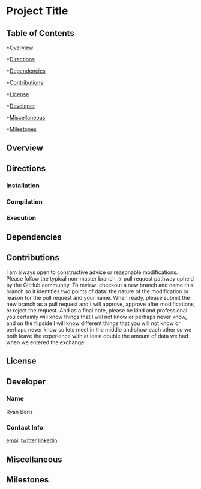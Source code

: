 # Project Title

## Table of Contents

*[Overview](#Overview)

*[Directions](#Directions)

*[Dependencies](#Dependencies)

*[Contributions](#Contributions)

*[License](#License)

*[Developer](#Developer)

*[Miscellaneous](#Miscellaneous)

*[Milestones](#Milestones)

## Overview

## Directions

### Installation

### Compilation

### Execution

## Dependencies

## Contributions

I am always open to constructive advice or reasonable modifications.  Please follow the typical non-master branch -> pull request pathway upheld by the GitHub community.  To review: checkout a new branch and name this branch so it identifies two points of data: the nature of the modification or reason for the pull request and your name.  When ready, please submit the new branch as a pull request and I will approve, approve after modifications, or reject the request.  And as a final note, please be kind and professional - you certainly will know things that I will not know or perhaps never know, and on the flipside I will know different things that you will not know or perhaps never know so lets meet in the middle and show each other so we both leave the experience with at least double the amount of data we had when we entered the exchange.

## License

## Developer

### Name

Ryan Boris

### Contact Info

[email](rbwebdev@icloud.com)
[twitter](@neodynia)
[linkedin](https://www.linkedin.com/in/ryanboris)

## Miscellaneous

## Milestones